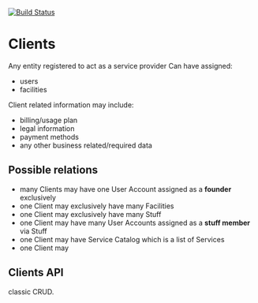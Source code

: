 [![Build Status](https://travis-ci.com/skazska/timetables-api-clients.svg?branch=master)](https://travis-ci.com/skazska/timetables-api-clients)

# Clients
Any entity registered to act as a service provider
Can have assigned:
* users
* facilities

Client related information may include:
* billing/usage plan
* legal information
* payment methods
* any other business related/required data

## Possible relations

* many Clients may have one User Account assigned as a **founder** exclusively
* one Client may exclusively have many Facilities 
* one Client may exclusively have many Stuff 
* one Client may have many User Accounts assigned as a **stuff member** via Stuff
* one Client may have Service Catalog which is a list of Services
* one Client may 

## Clients API
classic CRUD.

 